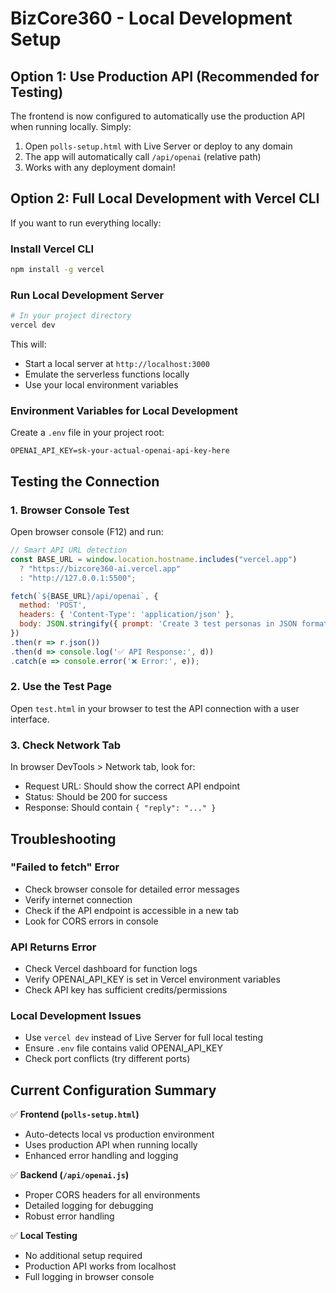# BizCore360 - Local Development Setup

## Option 1: Use Production API (Recommended for Testing)
The frontend is now configured to automatically use the production API when running locally. Simply:

1. Open `polls-setup.html` with Live Server or deploy to any domain
2. The app will automatically call `/api/openai` (relative path)
3. Works with any deployment domain!

## Option 2: Full Local Development with Vercel CLI

If you want to run everything locally:

### Install Vercel CLI
```bash
npm install -g vercel
```

### Run Local Development Server
```bash
# In your project directory
vercel dev
```

This will:
- Start a local server at `http://localhost:3000`
- Emulate the serverless functions locally
- Use your local environment variables

### Environment Variables for Local Development
Create a `.env` file in your project root:
```
OPENAI_API_KEY=sk-your-actual-openai-api-key-here
```

## Testing the Connection

### 1. Browser Console Test
Open browser console (F12) and run:
```javascript
// Smart API URL detection
const BASE_URL = window.location.hostname.includes("vercel.app")
  ? "https://bizcore360-ai.vercel.app"
  : "http://127.0.0.1:5500";

fetch(`${BASE_URL}/api/openai`, {
  method: 'POST',
  headers: { 'Content-Type': 'application/json' },
  body: JSON.stringify({ prompt: 'Create 3 test personas in JSON format' })
})
.then(r => r.json())
.then(d => console.log('✅ API Response:', d))
.catch(e => console.error('❌ Error:', e));
```

### 2. Use the Test Page
Open `test.html` in your browser to test the API connection with a user interface.

### 3. Check Network Tab
In browser DevTools > Network tab, look for:
- Request URL: Should show the correct API endpoint
- Status: Should be 200 for success
- Response: Should contain `{ "reply": "..." }`

## Troubleshooting

### "Failed to fetch" Error
- Check browser console for detailed error messages
- Verify internet connection
- Check if the API endpoint is accessible in a new tab
- Look for CORS errors in console

### API Returns Error
- Check Vercel dashboard for function logs
- Verify OPENAI_API_KEY is set in Vercel environment variables
- Check API key has sufficient credits/permissions

### Local Development Issues
- Use `vercel dev` instead of Live Server for full local testing
- Ensure `.env` file contains valid OPENAI_API_KEY
- Check port conflicts (try different ports)

## Current Configuration Summary

✅ **Frontend (`polls-setup.html`)**
- Auto-detects local vs production environment
- Uses production API when running locally
- Enhanced error handling and logging

✅ **Backend (`/api/openai.js`)**
- Proper CORS headers for all environments
- Detailed logging for debugging
- Robust error handling

✅ **Local Testing**
- No additional setup required
- Production API works from localhost
- Full logging in browser console